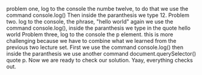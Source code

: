 problem one, log to the console the numbe twelve, to do that we use the command console.log()
Then inside the paranthesis we type 12.
Problem two. log to the console, the phrase, "hello world" again we use the command console.log(), inside the paranthesis we type in the quote hello world
Problem three, log to the console the p element. this is more challenging because we have to combine what we learned from the previous two lecture set.
First we use the command console.log() then inside the paranthesis we use another command document.querySelector() quote p. 
Now we are ready to check our solution.
Yaay, everything checks out.
